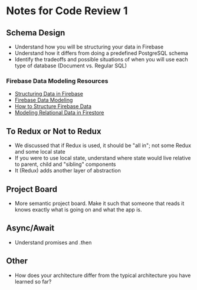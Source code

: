 # Notes for Code Review 1

## Schema Design

- Understand how you will be structuring your data in Firebase
- Understand how it differs from doing a predefined PostgreSQL schema
- Identify the tradeoffs and possible situations of when you will use each type of database (Document vs. Regular SQL)

### Firebase Data Modeling Resources

- [Structuring Data in Firebase](https://firebase.google.com/docs/database/ios/structure-data)
- [Firebase Data Modeling](https://howtofirebase.com/firebase-data-modeling-939585ade7f4)
- [How to Structure Firebase Data](https://howtofirebase.com/firebase-data-modeling-939585ade7f4)
- [Modeling Relational Data in Firestore](https://www.youtube.com/watch?v=jm66TSlVtcc)

## To Redux or Not to Redux

- We discussed that if Redux is used, it should be "all in"; not some Redux and some local state
- If you were to use local state, understand where state would live relative to parent, child and "sibling" components
- It (Redux) adds another layer of abstraction

## Project Board

- More semantic project board. Make it such that someone that reads it knows exactly what is going on and what the app is.

## Async/Await

- Understand promises and .then

## Other

- How does your architecture differ from the typical architecture you have learned so far?